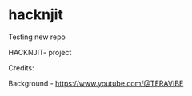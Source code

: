 # hacknjit
Testing new repo

HACKNJIT- project


Credits:

Background - https://www.youtube.com/@TERAVIBE


